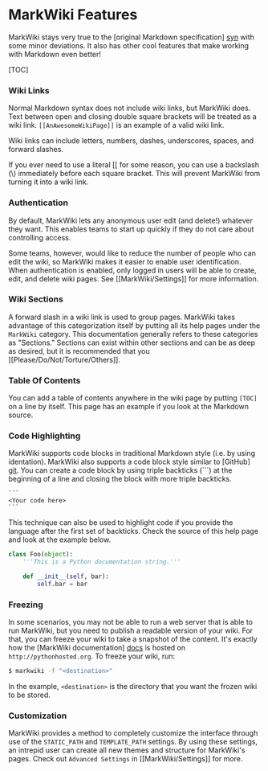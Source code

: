 MarkWiki Features
=================

MarkWiki stays very true to the [original Markdown specification] [syn] with
some minor deviations. It also has other cool features that make working
with Markdown even better!

[TOC]

### Wiki Links

Normal Markdown syntax does not include wiki links, but MarkWiki does. Text
between open and closing double square brackets will be treated as a wiki link.
`[[AnAwesomeWikiPage]]` is an example of a valid wiki link.

Wiki links can include letters, numbers, dashes, underscores, spaces, and
forward slashes.

If you ever need to use a literal \[\[ for some reason, you can use a backslash
(\\) immediately before each square bracket. This will prevent MarkWiki
from turning it into a wiki link.

### Authentication

By default, MarkWiki lets any anonymous user edit (and delete!) whatever they
want. This enables teams to start up quickly if they do not care about
controlling access.

Some teams, however, would like to reduce the number of people who can edit
the wiki, so MarkWiki makes it easier to enable user identification. When
authentication is enabled, only logged in users will be able to create, edit,
and delete wiki pages. See [[MarkWiki/Settings]] for more information.

### Wiki Sections

A forward slash in a wiki link is used to group pages. MarkWiki takes advantage
of this categorization itself by putting all its help pages under the
`MarkWiki` category. This documentation generally refers to these categories as
"Sections." Sections can exist within other sections and can be as deep as
desired, but it is recommended that you [[Please/Do/Not/Torture/Others]].

### Table Of Contents

You can add a table of contents anywhere in the wiki page by putting `[TOC]` on
a line by itself. This page has an example if you look at the Markdown source.

### Code Highlighting

MarkWiki supports code blocks in traditional Markdown style (i.e. by using
identation). MarkWiki also supports a code block style similar to
[GitHub] [git]. You can create a code block by using triple backticks (\`\`\`)
at the beginning of a line and closing the block with more triple backticks.

    ```
    <Your code here>
    ```

This technique can also be used to highlight code if you provide the language
after the first set of backticks. Check the source of this help page and look
at the example below.

```python
class Foo(object):
    '''This is a Python documentation string.'''

    def __init__(self, bar):
        self.bar = bar

```

### Freezing

In some scenarios, you may not be able to run a web server that is able to run
MarkWiki, but you need to publish a readable version of your wiki. For that,
you can freeze your wiki to take a snapshot of the content. It's exactly how
the [MarkWiki documentation] [docs] is hosted on `http://pythonhosted.org`. To
freeze your wiki, run:

```bash
$ markwiki -f "<destination>"
```

In the example, `<destination>` is the directory that you want the frozen wiki
to be stored.

### Customization

MarkWiki provides a method to completely customize the interface through use of
the `STATIC_PATH` and `TEMPLATE_PATH` settings. By using these settings, an
intrepid user can create all new themes and structure for MarkWiki's pages.
Check out `Advanced Settings` in [[MarkWiki/Settings]] for more.

[syn]: http://daringfireball.net/projects/markdown/syntax
[git]: https://github.com
[docs]: http://pythonhosted.org/MarkWiki/

